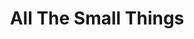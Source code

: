 ---
ee_id_show: '4108'
title: All The Small Things
url: all-the-small-things
live_url:
year: '2014'
venue: Herning Museum of Contemporary Art
state_country: Herning
type:
dates:
wwwnews:
credits:
pitch: Wasn’t doing IRL shows of nu work 4 a few years (needed a break, lol)…. so
  this one was a chill opportunity 2 try out all the nu ideas I had since my 2011
  Whitney &amp; Lisson shows .....
ps:
download:
layout: shows
---
